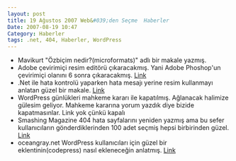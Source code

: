 ```yaml
---
layout: post
title: 19 Ağustos 2007 Web&#039;den Seçme  Haberler
Date: 2007-08-19 10:47
Category: Haberler
tags: .net, 404, Haberler, WordPress
---
```


-   Mavikurt "Özbiçim nedir?(microformats)" adlı bir makale yazmış.
-   Adobe çevirimiçi resim editörü çıkaracakmış. Yani Adobe Phoshop'un
    çevirimiçi olanını 6 sonra çıkaracakmış. [Link][1]
-   .Net ile hata kontrolü yaparken hata mesajı yerine resim kullanmayı
    anlatan güzel bir makale. [Link][2]
-   WordPress günlükleri mahkeme kararı ile kapatılmış. Ağlanacak
    halimize gülesim geliyor. Mahkeme kararına yorum yazdık diye bizide
    kapatmasınlar. Link yok çünkü kapalı
-   Smashing Magazine 404 hata sayfalarını yeniden yazmış ama bu sefer
    kullanıcıların gönderdiklerinden 100 adet seçmiş hepsi birbirinden
    güzel. [Link][3]
-   oceangray.net WordPress kullanıcıları için güzel bir
    eklentinin(codepress) nasıl ekleneceğin anlatmış. [Link][4]


  [1]: http://news.com.com/2100-7345_3-6163015.html
    "Online Adobe Photoshop"
  [2]: http://www.c-sharpcorner.com/UploadFile/deepakvraghavan/EnhancedRequiredFieldValidator08072007112220AM/EnhancedRequiredFieldValidator.aspx
    "form kontrolü"
  [3]: http://www.smashingmagazine.com/2007/08/17/404-error-pages-reloaded/
    "404 hata sayfaları"
  [4]: http://www.oceangray.net/wordpress-codepress-eklentisi-plugin/
    "codepress"
